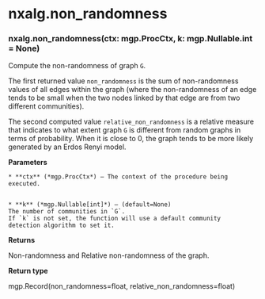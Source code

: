 # nxalg.non_randomness


### nxalg.non_randomness(ctx: mgp.ProcCtx, k: mgp.Nullable.int = None)
Compute the non-randomness of graph `G`.

The first returned value `non_randomness` is the sum of non-randomness
values of all edges within the graph (where the non-randomness of an edge
tends to be small when the two nodes linked by that edge are from two different
communities).

The second computed value `relative_non_randomness` is a relative measure
that indicates to what extent graph `G` is different from random graphs in terms
of probability. When it is close to 0, the graph tends to be more
likely generated by an Erdos Renyi model.


**Parameters**

    
    * **ctx** (*mgp.ProcCtx*) – The context of the procedure being executed.


    * **k** (*mgp.Nullable[int]*) – (default=None)
    The number of communities in `G`.
    If `k` is not set, the function will use a default community
    detection algorithm to set it.



**Returns**

Non-randomness and Relative non-randomness of the graph.



**Return type**

mgp.Record(non_randomness=float, relative_non_randomness=float)
